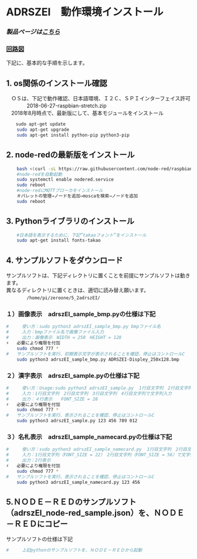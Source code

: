 # ADRSZEI　動作環境インストール

### *製品ページは[こちら](http://bit-trade-one.co.jp/adrszel/)*

### [回路図](https://github.com/bit-trade-one/RasPi-Zero-One-Series/blob/master/5th/ADRSZEI_Electric_Paper/Schematics/ADRSZEI_v1_schematics.pdf)

下記に、基本的な手順を示します。  

## 1. os関係のインストール確認
　ＯＳは、下記で動作確認、日本語環境、Ｉ２Ｃ、ＳＰＩインターフェイス許可  
　　　　2018-06-27-raspbian-stretch.zip  
　2018年8月時点で、最新版にして、基本モジュールをインストール  

```sh
　  sudo apt-get update  
    sudo apt-get upgrade  
    sudo apt-get install python-pip python3-pip  
```

## 2. node-redの最新版をインストール

```sh
    bash <(curl -sL https://raw.githubusercontent.com/node-red/raspbian-deb-package/master/resources/update-nodejs-and-nodered)  
    #node-redを自動起動  
    sudo systemctl enable nodered.service  
    sudo reboot  
    #node-redにMQTTブローカをインストール  
    ＃パレットの管理→ノードを追加→moscaを検索→ノードを追加  
    sudo reboot  
```

## 3. Pythonライブラリのインストール  

```sh
    #日本語を表示するために、下記”takaoフォント”をインストール
    sudo apt-get install fonts-takao
```

## 4. サンプルソフトをダウンロード
サンプルソフトは、下記ディレクトリに置くことを前提にサンプルソフトは動きます。  
異なるディレクトリに置くときは、適切に読み替え願います。  
　　　　```/home/pi/zeroone/5_2adrszEI/```  
  
### １）画像表示　adrszEI_sample_bmp.pyの仕様は下記

```sh
#     使い方：sudo python3 adrszEI_sample_bmp.py bmpファイル名
#　　　入力：bmpファイル名で画像ファイル入力
#　　　出力：画像表示　WIDTH = 250　HEIGHT = 128　
♯   必要により権限を付加
    sudo chmod 777 *
#   サンプルソフトを実行、初期表示文字が表示されることを確認、停止はコントロールC
    sudo python3 adrszEI_sample_bmp.py ADRSZEI-Displey_250x128.bmp
```

### ２）漢字表示　adrszEI_sample.pyの仕様は下記

```sh
#     使い方：Usage:sudo python3 adrszEI_sample.py  1行目文字列　2行目文字列　3行目文字列　4行目文字列
#　　　入力：1行目文字列　2行目文字列　3行目文字列　4行目文字列で文字列入力
#　　　出力：４行表示　　FONT_SIZE = 28　
♯   必要により権限を付加
    sudo chmod 777 *
#   サンプルソフトを実行、表示されることを確認、停止はコントロールC
    sudo python3 adrszEI_sample.py 123 456 789 012
```

### ３）名札表示　adrszEI_sample_namecard.pyの仕様は下記

```sh
#     使い方：sudo python3 adrszEI_sample_namecard.py  1行目文字列　2行目文字列
#　　　入力：1行目文字列（FONT_SIZE = 22）　2行目文字列（FONT_SIZE = 56）で文字列入力
#　　　出力：2行表示　　
♯   必要により権限を付加
    sudo chmod 777 *
#   サンプルソフトを実行、表示されることを確認、停止はコントロールC
    sudo python3 adrszEI_sample_namecard.py 123 456
```

## 5.ＮＯＤＥ－ＲＥＤのサンプルソフト（adrszEI_node-red_sample.json）を、ＮＯＤＥ－ＲＥＤにコピー

サンプルソフトの仕様は下記  
```sh
#　　　上記pythonのサンプルソフトを、ＮＯＤＥ－ＲＥＤから起動
```
